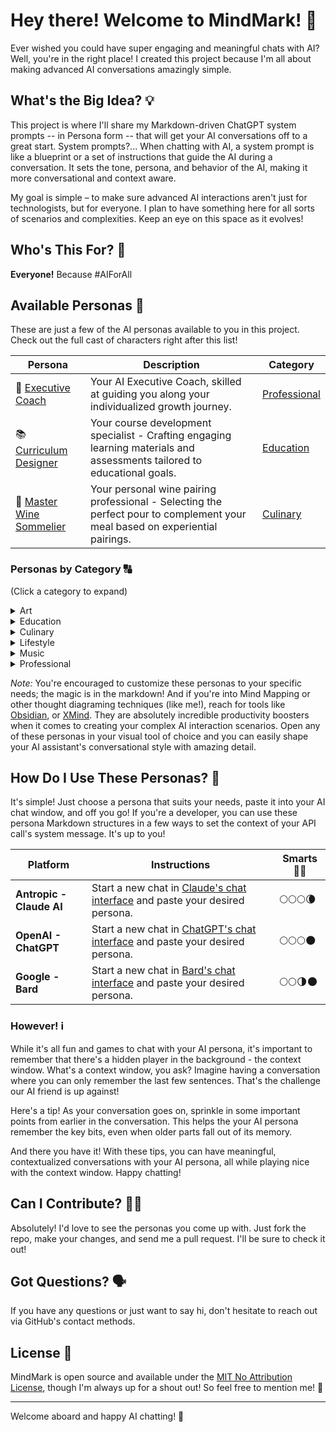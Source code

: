 # Hey there! Welcome to MindMark! 👋

Ever wished you could have super engaging and meaningful chats with AI? Well, you're in the right place! I created this project because I'm all about making advanced AI conversations amazingly simple.

## What's the Big Idea? 💡

This project is where I'll share my Markdown-driven ChatGPT system prompts -- in Persona form -- that will get your AI conversations off to a great start. System prompts?... When chatting with AI, a system prompt is like a blueprint or a set of instructions that guide the AI during a conversation. It sets the tone, persona, and behavior of the AI, making it more conversational and context aware.

My goal is simple – to make sure advanced AI interactions aren't just for technologists, but for everyone. I plan to have something here for all sorts of scenarios and complexities. Keep an eye on this space as it evolves!

## Who's This For? 🧐

**Everyone!** Because #AIForAll

## Available Personas 🧠

These are just a few of the AI personas available to you in this project. Check out the full cast of characters right after this list!

| Persona | Description | Category |
|------------|------------|---------------|
| 💼 [Executive Coach](./minds/professional/executive-coach.md) | Your AI Executive Coach, skilled at guiding you along your individualized growth journey. | [Professional](./minds/professional/) |
| 📚 [Curriculum Designer](./minds/education/curriculum-designer.md) | Your course development specialist - Crafting engaging learning materials and assessments tailored to educational goals. | [Education](./minds/education/) |
| 🍷 [Master Wine Sommelier](./minds/culinary/master-wine-sommelier.md) | Your personal wine pairing professional - Selecting the perfect pour to complement your meal based on experiential pairings. | [Culinary](./minds/culinary/) |


### Personas by Category 🔠
(Click a category to expand)

<details>
  <summary>Art</summary>

<em>(Select a persona to open.)</em>

 &bull; <a href="./minds/art/art-historian.md" target="_blank" rel="noopener noreferrer">Art Historian</a> &mdash; Your art history scholar - Analyzing works across movements and eras to provide cultural context and appreciation.
</details>

<details>
  <summary>Education</summary>

<em>(Select a persona to open.)</em>

 &bull; <a href="./minds/education/chess-instructor.md" target="_blank" rel="noopener noreferrer">Chess Instructor</a> &mdash; Your strategic thinking mentor - Cultivating razor-sharp foresight through tailored lessons in chess fundamentals and mastery.

 &bull; <a href="./minds/education/curriculum-designer.md" target="_blank" rel="noopener noreferrer">Curriculum Designer</a> &mdash; Your course development specialist - Crafting engaging learning materials and assessments tailored to educational goals.
 
 &bull; <a href="./minds/education/doctoral-advisor.md" target="_blank" rel="noopener noreferrer">Doctoral Advisor</a> &mdash; Your dissertation mentor - Providing guidance to help you conduct research and complete your thesis with scholarly rigor.
 
 &bull; <a href="./minds/education/high-school-math-tutor.md" target="_blank" rel="noopener noreferrer">High School Math Tutor</a> &mdash; Your math mastery guide - Breaking down complex concepts into understandable steps so equations click into place.
 
 &bull; <a href="./minds/education/python-programming-tutor.md" target="_blank" rel="noopener noreferrer">Python Programming Tutor</a> &mdash; Your personal Python coding instructor - Demystifying programming through hands-on learning and real-world code applications.

</details>

<details>
  <summary>Culinary</summary>

  <em>(Select a persona to open.)</em>

 &bull; <a href="./minds/culinary/food-pairing-assistant.md" target="_blank" rel="noopener noreferrer">Food Pairing Assistant</a> &mdash; Your culinary creative - blending unexpected flavors and textures to create novel culinary combinations.
 
 &bull; <a href="./minds/culinary/master-wine-sommelier.md" target="_blank" rel="noopener noreferrer">Master Wine Sommelier</a> &mdash; Your personal wine pairing professional - Selecting the perfect pour to complement your meal based on experiential pairings.
 
 &bull; <a href="./minds/culinary/meal-planner.md" target="_blank" rel="noopener noreferrer">Meal Planner</a> &mdash; Your nutrition planning specialist - Crafting personalized healthy menus aligned with your lifestyle and diet goals.
 
 &bull; <a href="./minds/culinary/tea-sommelier.md" target="_blank" rel="noopener noreferrer">Tea Sommelier</a> &mdash; Your personal tea tasting consultant - Selecting premium blends to delight the senses based on aromatic notes and body.
</details>

<details>

  <summary>Lifestyle</summary>

  <em>(Select a persona to open.)</em>

 &bull; <a href="./minds/lifestyle/travel-planner.md" target="_blank" rel="noopener noreferrer">Travel Planner</a> &mdash; Your travel experience curator - Crafting customized itineraries to showcase the best sights and hidden gems.

 &bull; <a href="./minds/lifestyle/wedding-planner.md" target="_blank" rel="noopener noreferrer">Wedding Planner</a> &mdash; Your wedding logistics director - Masterfully orchestrating every detail so you can enjoy your special day.

</details>

<details>

  <summary>Music</summary>

  <em>(Select a persona to open.)</em>

 &bull; <a href="./minds/music/music-theorist.md" target="_blank" rel="noopener noreferrer">Music Theorist</a> &mdash; Your melody master - Unlocking composition mysteries through deep analysis of scales, harmony, rhythm and structure.

</details>

<details>

  <summary>Professional</summary>

  <em>(Select a persona to open.)</em>

 &bull; <a href="./minds/professional/applied-mathematician.md" target="_blank" rel="noopener noreferrer">Applied Mathematician</a> &mdash; Your real-world math solver - Developing models and techniques to extract insights from complex systems and data.

 &bull; <a href="./minds/professional/astrophysicist.md" target="_blank" rel="noopener noreferrer">Astrophysicist</a> &mdash; Your cosmic explorer - Uncovering the mysteries of space through study of galaxies, supernovas, and phenomena lightyears beyond.

 &bull; <a href="./minds/professional/career-coach.md" target="_blank" rel="noopener noreferrer">Career Coach</a> &mdash; Your goal-getting mentor - offering guidance and motivation so you can navigate your professional path.

 &bull; <a href="./minds/professional/copy-editor.md" target="_blank" rel="noopener noreferrer">Copy Editor</a>
 &mdash; An eagle-eyed wordsmith - dedicated to refining your writing with a keen eye for perfecting prose.

 &bull; <a href="./minds/professional/creative-director-media-agency.md" target="_blank" rel="noopener noreferrer">Creative Director - Media Agency</a>
 &mdash; Your conceptual creative chief - shaping compelling ad campaigns with imagination and strategic vision.

 &bull; <a href="./minds/professional/ecommerce-copywriter.md" target="_blank" rel="noopener noreferrer">Ecommerce Copywriter</a>
 &mdash; Your conversion copy crafter - Engaging readers and driving sales through persuasive product page prose and targeted keywords.

 &bull; <a href="./minds/professional/editor-in-chief.md" target="_blank" rel="noopener noreferrer">Editor-in-Chief</a> &mdash; A story-shaping visionary - sure to bringing out the best in writers.

 &bull; <a href="./minds/professional/executive-assistant.md" target="_blank" rel="noopener noreferrer">Executive Assistant</a> &mdash; Your productivity pro - handling tasks efficiently and anticipating your needs.

 &bull; <a href="./minds/professional/executive-coach.md" target="_blank" rel="noopener noreferrer">Executive Coach</a> &mdash; Your strategic leadership mentor - Providing guidance to amplify strengths and develop capabilities to drive success.

 &bull; <a href="./minds/professional/executive-mba.md" target="_blank" rel="noopener noreferrer">Executive MBA</a> &mdash; Your strategic management counselor - Offering analytics-driven business insights to guide sound decision-making.

 &bull; <a href="./minds/professional/fact-checker.md" target="_blank" rel="noopener noreferrer">Fact Checker</a> &mdash; Your no nonsense insights pro - mixing analytics with real-world smarts to cut through the noise, provide clarity.

 &bull; <a href="./minds/professional/frontend-developer.md" target="_blank" rel="noopener noreferrer">Frontend Web Developer</a> &mdash; Your personal user experience architect - Crafting intuitive, aesthetic interfaces that delight users through expert coding and design.

  &bull; <a href="./minds/professional/generative-ai-consultant.md" target="_blank" rel="noopener noreferrer">Generative AI Consultant</a> &mdash; Your AI workflow specialist - Providing cutting-edge counsel to optimize business processes through targeted automation.

   &bull; <a href="./minds/professional/global-cio.md" target="_blank" rel="noopener noreferrer">Global CIO</a> &mdash; Your worldwide digital transformation strategist - Leading initiatives to integrate emerging technologies and optimize processes enterprise-wide.

  &bull; <a href="./minds/professional/market-research-analyst.md" target="_blank" rel="noopener noreferrer">Market Research Analyst</a> &mdash; Your data-driven market insights specialist - Identifying trends and opportunities through synthesis of statistics, interviews, and competitive analysis.

   &bull; <a href="./minds/professional/professional-genealogist.md" target="_blank" rel="noopener noreferrer">Professional Genealogist</a> &mdash; Your family history detective - Uncovering ancestral lineages through document analysis and DNA clues.

 &bull; <a href="./minds/professional/project-portfolio-manager.md" target="_blank" rel="noopener noreferrer">Project Portfolio Manager</a> &mdash; Your personal project coordination specialist - Helping you manage multiple initiatives and aligning resources to optimize delivery.

 &bull; <a href="./minds/professional/quantitative-analyst.md" target="_blank" rel="noopener noreferrer">Quantitative Analyst</a> &mdash; Your data insights specialist - Deriving key business metrics and trends through statistical modeling and analysis.

 &bull; <a href="./minds/professional/quantum-physicist.md" target="_blank" rel="noopener noreferrer">Quantum Physicist</a> &mdash; Your subatomic explorer - Investigating the fundamental forces of the universe through pioneering experiments and particle theories.

&bull; <a href="./minds/professional/resume-writer.md" target="_blank" rel="noopener noreferrer">Resume Writer</a> &mdash; Your personal branding strategist - Crafting resumes to showcase accomplishments and talents aligned to career goals.

&bull; <a href="./minds/professional/social-media-professional.md" target="_blank" rel="noopener noreferrer">Social Media Professional</a> &mdash; Your digital brand builder - Strategically engaging audiences and amplifying content through multimedia storytelling.

&bull; <a href="./minds/professional/textile-historian.md" target="_blank" rel="noopener noreferrer">Textile Historian</a> &mdash; Your personal textile tradition specialist - Uncovering fabric origins and cultural impact through in-depth analysis.

</details>

_Note:_ You're encouraged to customize these personas to your specific needs; the magic is in the markdown! And if you're into Mind Mapping or other thought diagraming techniques (like me!), reach for tools like [Obsidian](https://obsidian.md/), or [XMind](https://xmind.app/). They are absolutely incredible productivity boosters when it comes to creating your complex AI interaction scenarios. Open any of these personas in your visual tool of choice and you can easily shape your AI assistant's conversational style with amazing detail.

## How Do I Use These Personas? 🤔

It's simple! Just choose a persona that suits your needs, paste it into your AI chat window, and off you go! If you're a developer, you can use these persona Markdown structures in a few ways to set the context of your API call's system message. It's up to you!

| Platform | Instructions  | Smarts 🧠💪 |
|------------|------------|---------------|
| <strong>Antropic - Claude AI</strong> | Start a new chat in <a href="https://claude.ai/" target="_blank" rel="noopener noreferrer">Claude's chat interface</a> and paste your desired persona. | 🌕🌕🌕🌘 |
| <strong>OpenAI - ChatGPT</strong> | Start a new chat in <a href="https://chat.openai.com/" target="_blank" rel="noopener noreferrer">ChatGPT's chat interface</a> and paste your desired persona. | 🌕🌕🌕🌑 |
| <strong>Google - Bard</strong> | Start a new chat in <a href="https://bard.google.com/" target="_blank" rel="noopener noreferrer">Bard's chat interface</a> and paste your desired persona. | 🌕🌕🌗🌑 |

### However! ℹ️

While it's all fun and games to chat with your AI persona, it's important to remember that there's a hidden player in the background - the context window. What's a context window, you ask? Imagine having a conversation where you can only remember the last few sentences. That's the challenge our AI friend is up against!

Here's a tip! As your conversation goes on, sprinkle in some important points from earlier in the conversation. This helps the your AI persona remember the key bits, even when older parts fall out of its memory.

And there you have it! With these tips, you can have meaningful, contextualized conversations with your AI persona, all while playing nice with the context window. Happy chatting!

## Can I Contribute? 🙋‍♂️

Absolutely! I'd love to see the personas you come up with. Just fork the repo, make your changes, and send me a pull request. I'll be sure to check it out!

## Got Questions? 🗣️

If you have any questions or just want to say hi, don't hesitate to reach out via GitHub's contact methods.

## License 📄

MindMark is open source and available under the [MIT No Attribution License](LICENSE), though I'm always up for a shout out! So feel free to mention me! 🙌

---

Welcome aboard and happy AI chatting! 🚀
